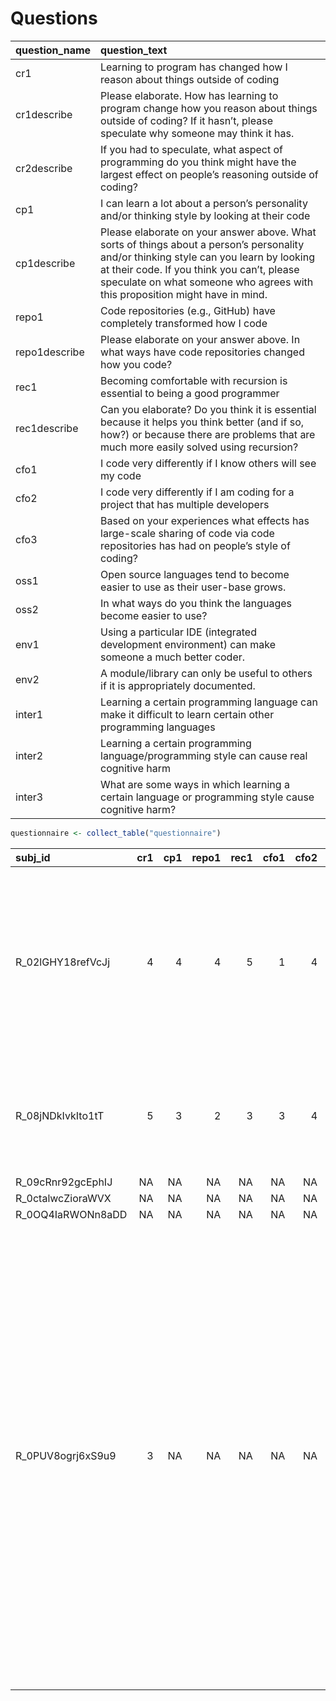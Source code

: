 # Questions

| question\_name | question\_text                                                                                                                                                                                                                                                       |
| :------------- | :------------------------------------------------------------------------------------------------------------------------------------------------------------------------------------------------------------------------------------------------------------------- |
| cr1            | Learning to program has changed how I reason about things outside of coding                                                                                                                                                                                          |
| cr1describe    | Please elaborate. How has learning to program change how you reason about things outside of coding? If it hasn’t, please speculate why someone may think it has.                                                                                                     |
| cr2describe    | If you had to speculate, what aspect of programming do you think might have the largest effect on people’s reasoning outside of coding?                                                                                                                              |
| cp1            | I can learn a lot about a person’s personality and/or thinking style by looking at their code                                                                                                                                                                        |
| cp1describe    | Please elaborate on your answer above. What sorts of things about a person’s personality and/or thinking style can you learn by looking at their code. If you think you can’t, please speculate on what someone who agrees with this proposition might have in mind. |
| repo1          | Code repositories (e.g., GitHub) have completely transformed how I code                                                                                                                                                                                              |
| repo1describe  | Please elaborate on your answer above. In what ways have code repositories changed how you code?                                                                                                                                                                     |
| rec1           | Becoming comfortable with recursion is essential to being a good programmer                                                                                                                                                                                          |
| rec1describe   | Can you elaborate? Do you think it is essential because it helps you think better (and if so, how?) or because there are problems that are much more easily solved using recursion?                                                                                  |
| cfo1           | I code very differently if I know others will see my code                                                                                                                                                                                                            |
| cfo2           | I code very differently if I am coding for a project that has multiple developers                                                                                                                                                                                    |
| cfo3           | Based on your experiences what effects has large-scale sharing of code via code repositories has had on people’s style of coding?                                                                                                                                    |
| oss1           | Open source languages tend to become easier to use as their user-base grows.                                                                                                                                                                                         |
| oss2           | In what ways do you think the languages become easier to use?                                                                                                                                                                                                        |
| env1           | Using a particular IDE (integrated development environment) can make someone a much better coder.                                                                                                                                                                    |
| env2           | A module/library can only be useful to others if it is appropriately documented.                                                                                                                                                                                     |
| inter1         | Learning a certain programming language can make it difficult to learn certain other programming languages                                                                                                                                                           |
| inter2         | Learning a certain programming language/programming style can cause real cognitive harm                                                                                                                                                                              |
| inter3         | What are some ways in which learning a certain language or programming style cause cognitive harm?                                                                                                                                                                   |

``` r
questionnaire <- collect_table("questionnaire")
```

| subj\_id           | cr1 | cp1 | repo1 | rec1 | cfo1 | cfo2 | cfo3 | oss1 | oss2 | env1 | env2 | inter1 | inter2 | inter3 | cr1describe                                                                                                                                                                                                                                                                                                                                                                                               | cr2describe                                                                                                                                                                         | cp1describe                                                                                                                  | repo1describe            | rec1describe                                                                                                                                                           |
| :----------------- | --: | --: | ----: | ---: | ---: | ---: | ---: | ---: | ---: | ---: | ---: | -----: | -----: | -----: | :-------------------------------------------------------------------------------------------------------------------------------------------------------------------------------------------------------------------------------------------------------------------------------------------------------------------------------------------------------------------------------------------------------- | :---------------------------------------------------------------------------------------------------------------------------------------------------------------------------------- | :--------------------------------------------------------------------------------------------------------------------------- | :----------------------- | :--------------------------------------------------------------------------------------------------------------------------------------------------------------------- |
| R\_02lGHY18refVcJj |   4 |   4 |     4 |    5 |    1 |    4 |   NA |    2 |   NA |    2 |    4 |      1 |      3 |     NA | Exposure to Category Theory (via Haskell) has broadened my mind about the structure of problems outside of the domain of programming.                                                                                                                                                                                                                                                                     | Math, type theory                                                                                                                                                                   | One can see what paradigms of programming a coder has been exposed to and is comfortable with by reading through their code. | very easy to collaborate | many problems can be described recursively. once you have grasped the recursive structure, you can often break the problem down into small parts and solve it that way |
| R\_08jNDkIvkIto1tT |   5 |   3 |     2 |    3 |    3 |    4 |   NA |    3 |   NA |    2 |    4 |      4 |      4 |     NA | Breaking things down into their simplest parts and reasoning about them                                                                                                                                                                                                                                                                                                                                   | Reasoning about complex systems by breaking them down into their simplest forms                                                                                                     | NA                                                                                                                           | NA                       | NA                                                                                                                                                                     |
| R\_09cRnr92gcEphIJ |  NA |  NA |    NA |   NA |   NA |   NA |   NA |   NA |   NA |   NA |   NA |     NA |     NA |     NA | NA                                                                                                                                                                                                                                                                                                                                                                                                        | NA                                                                                                                                                                                  | NA                                                                                                                           | NA                       | NA                                                                                                                                                                     |
| R\_0ctalwcZioraWVX |  NA |  NA |    NA |   NA |   NA |   NA |   NA |   NA |   NA |   NA |   NA |     NA |     NA |     NA | NA                                                                                                                                                                                                                                                                                                                                                                                                        | NA                                                                                                                                                                                  | NA                                                                                                                           | NA                       | NA                                                                                                                                                                     |
| R\_0OQ4IaRWONn8aDD |  NA |  NA |    NA |   NA |   NA |   NA |   NA |   NA |   NA |   NA |   NA |     NA |     NA |     NA | NA                                                                                                                                                                                                                                                                                                                                                                                                        | NA                                                                                                                                                                                  | NA                                                                                                                           | NA                       | NA                                                                                                                                                                     |
| R\_0PUV8ogrj6xS9u9 |   3 |  NA |    NA |   NA |   NA |   NA |   NA |   NA |   NA |   NA |   NA |     NA |     NA |     NA | Programming requires a structured, systemic approach, and a strong ability to think in terms of procedures and have a grasp of how interlocking dynamic systems interact with each other. While this isn’t unique to programming (look at cooking, or any engineering discipline), it could conceivably influence people to approach problems and tasks unrelated to programming with that same approach. | Perhaps a tendency to view complex systems as a mesh of discrete, interlocking parts with distinct, simple behaviors, all interacting with each other to produce complex behaviors. | NA                                                                                                                           | NA                       | NA                                                                                                                                                                     |
